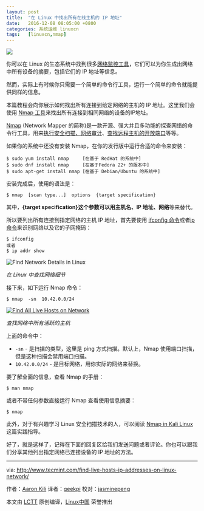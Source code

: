 ```yaml
---
layout: post
title:	"在 Linux 中找出所有在线主机的 IP 地址"
date:	2016-12-08 08:05:00 +0800 
categories:	系统运维 linuxcn 
tags:	[linuxcn,nmap]
---
```



![](/Asserts/Images//attachment/album/201612/06/221705eiyxem2djd2cc0d7.jpg)


你可以在 Linux 的生态系统中找到很多[网络监控工具](https://linux.cn/topic-linux-system-performance-monitoring.html)，它们可以为你生成出网络中所有设备的摘要，包括它们的 IP 地址等信息。


然而，实际上有时候你只需要一个简单的命令行工具，运行一个简单的命令就能提供同样的信息。


本篇教程会向你展示如何找出所有连接到给定网络的主机的 IP 地址。这里我们会使用 [Nmap 工具](http://www.tecmint.com/nmap-network-security-scanner-in-kali-linux/)来找出所有连接到相同网络的设备的IP地址。


[Nmap](/article-7960-1.html) (Network Mapper 的简称)是一款开源、强大并且多功能的探查网络的命令行工具，用来[执行安全扫描、网络审计](http://www.tecmint.com/audit-network-performance-security-and-troubleshooting-in-linux/)、[查找远程主机的开放端口](http://www.tecmint.com/find-open-ports-in-linux/)等等。


如果你的系统中还没有安装 Nmap，在你的发行版中运行合适的命令来安装：



```
$ sudo yum install nmap     [在基于 RedHat 的系统中]
$ sudo dnf install nmap     [在基于Fedora 22+ 的版本中]
$ sudo apt-get install nmap [在基于 Debian/Ubuntu 的系统中]

```

安装完成后，使用的语法是：



```
$ nmap  [scan type...]  options  {target specification}

```

其中，**{target specification}**这个参数可以用**主机名、IP 地址、网络**等来替代。


所以要列出所有连接到指定网络的主机 IP 地址，首先要使用 [ifconfig 命令](http://www.tecmint.com/ifconfig-command-examples/)或者[ip 命令](http://www.tecmint.com/ip-command-examples/)来识别网络以及它的子网掩码：



```
$ ifconfig
或者
$ ip addr show

```

![Find Network Details in Linux](/Asserts/Images//attachment/album/201612/08/090909axrkfdr3ynjnbnzx.png)


*在 Linux 中查找网络细节*


接下来，如下运行 Nmap 命令：



```
$ nmap  -sn  10.42.0.0/24

```

 [![Find All Live Hosts on Network](/Asserts/Images//attachment/album/201612/06/221731agtnqp13ttz1c2zn.png)](http://www.tecmint.com/wp-content/uploads/2016/11/Find-All-Live-Hosts-on-Network.png) 


*查找网络中所有活跃的主机*


上面的命令中：


* `-sn` - 是扫描的类型，这里是 ping 方式扫描。默认上，Nmap 使用端口扫描，但是这种扫描会禁用端口扫描。
* `10.42.0.0/24` - 是目标网络，用你实际的网络来替换。


要了解全面的信息，查看 Nmap 的手册：



```
$ man nmap

```

或者不带任何参数直接运行 Nmap 查看使用信息摘要：



```
$ nmap

```

此外，对于有兴趣学习 Linux 安全扫描技术的人，可以阅读 [Nmap in Kali Linux](http://www.tecmint.com/nmap-network-security-scanner-in-kali-linux/) 这篇实践指导。


好了，就是这样了，记得在下面的回复区给我们发送问题或者评论。你也可以跟我们分享其他列出指定网络已连接设备的 IP 地址的方法。




---


via: <http://www.tecmint.com/find-live-hosts-ip-addresses-on-linux-network/>


作者：[Aaron Kili](http://www.tecmint.com/author/aaronkili/) 译者：[geekpi](https://github.com/geekpi) 校对：[jasminepeng](https://github.com/jasminepeng)


本文由 [LCTT](https://github.com/LCTT/TranslateProject) 原创编译，[Linux中国](https://linux.cn/) 荣誉推出
